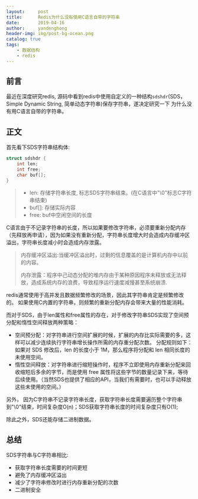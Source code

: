 ```yaml
---
layout:     post
title:      Redis为什么没有使用C语言自带的字符串
date:       2019-04-16
author:     yandenghong
header-img: img/post-bg-ocean.png
catalog: true
tags:
    - 数据结构
    - redis
---
```


## 前言 
最近在深度研究redis, 源码中看到redis中使用自定义的一种结构`sdshdr`(SDS，Simple Dynamic String, 简单动态字符串)保存字符串，遂决定研究一下
为什么没有用C语言自带的字符串。

## 正文
首先看下SDS字符串结构体:
```c
struct sdshdr { 
    int len; 
    int free; 
    char buf[]; 
} 
```
> * len: 存储字符串长度, 标志SDS字符串结束。(在C语言中"\0"标志C字符串结束)
> * buf[]: 存储实际内容
> * free: buf中空闲空间的长度

C语言由于不记录字符串的长度，所以如果要修改字符串，必须要重新分配内存（先释放再申请），因为如果没有重新分配，字符串长度增大时会造成内存缓冲区溢出，字符串长度减小时会造成内存泄露。
>内存缓冲区溢出:当缓冲区溢出时，过剩的信息覆盖的是计算机内存中以前的内容。
>
>内存泄露：程序中己动态分配的堆内存由于某种原因程序未释放或无法释放，造成系统内存的浪费，导致程序运行速度减慢甚至系统崩溃.

redis通常使用于高并发且数据频繁修改的场景，因此其字符串肯定是频繁修改的。
如果使用C内置的字符串，则频繁的重新分配内存会带来大量的性能消耗。

而对于SDS，由于len属性和free属性的存在，对于修改字符串SDS实现了空间预分配和惰性空间释放两种策略：

* 空间预分配：对字符串进行空间扩展的时候，扩展的内存比实际需要的多，这样可以减少连续执行字符串增长操作所需的内存重分配次数。
分配规则如下：如果对 SDS 修改后，len 的长度小于 1M，那么程序将分配和 len 相同长度的未使用空间。
* 惰性空间释放：对字符串进行缩短操作时，程序不立即使用内存重新分配来回收缩短后多余的字节，而是使用 free 属性将这些字节的数量记录下来，等待后续使用。（当然SDS也提供了相应的API，当我们有需要时，也可以手动释放这些未使用的空间。）

另外， 因为C字符串不记录字符串长度，获取字符串长度需要遍历整个字符串到"\0"结束，时间复杂度O(n)；SDS获取字符串长度的时间复杂度只有O(1);

除此之外，SDS还能存储二进制数据。

## 总结
SDS字符串与C字符串相比:
* 获取字符串长度需要的时间更短
* 避免了内存缓冲区溢出
* 减少了字符串修改时进行内存重新分配的次数
* 二进制安全
